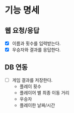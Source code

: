 # 기능 명세
## 웹 요청/응답
- [X] 이름과 횟수를 입력받는다.
- [X] 우승자와 결과를 응답한다.

## DB 연동
- [ ] 게임 결과를 저장한다.
  - 플레이 횟수
  - 플레이어 별 최종 이동 거리
  - 우승자
  - 플레이한 날짜/시간
